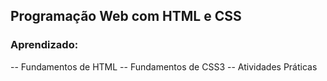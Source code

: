 ## Programação Web com HTML e CSS

### Aprendizado:

-- Fundamentos de HTML
-- Fundamentos de CSS3
-- Atividades Práticas